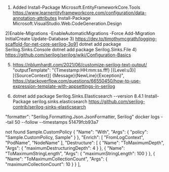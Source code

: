 ﻿1) Added 
Install-Package Microsoft.EntityFrameworkCore.Tools
https://www.learnentityframeworkcore.com/configuration/data-annotation-attributes
Install-Package Microsoft.VisualStudio.Web.CodeGeneration.Design

2)Enable-Migrations -EnableAutomaticMigrations -Force
Add-Migration InitialCreate
Update-Database
3) https://dev.to/timothymcgrath/logging-scaffold-for-net-core-serilog-3o91
 dotnet add package Serilog.Sinks.Console
 dotnet add package Serilog.Sinks.File
4) https://github.com/serilog/serilog/wiki/Configuration-Basics

5) https://nblumhardt.com/2021/06/customize-serilog-text-output/
          "outputTemplate": "{Timestamp:HH:mm:ss.fff} [{Level:u3}] [{SourceContext}] {Message}{NewLine}{Exception}",
https://stackoverflow.com/questions/66550450/how-to-use-expression-template-with-appsettings-in-serilog

6) dotnet add package Serilog.Sinks.Elasticsearch --version 8.4.1
Install-Package serilog.sinks.elasticsearch
https://github.com/serilog-contrib/serilog-sinks-elasticsearch

"formatter": "Serilog.Formatting.Json.JsonFormatter, Serilog"
docker logs --tail 50 --follow --timestamps 51479fcb93a7

not found Sample.CustomPolicy
      {
        "Name": "With",
        "Args": { "policy": "Sample.CustomPolicy, Sample" }
      },
    "Enrich": [ "FromLogContext", "PodName", "NodeName" ],
    "Destructure": [
      {
        "Name": "ToMaximumDepth",
        "Args": { "maximumDestructuringDepth": 4 }
      },
      {
        "Name": "ToMaximumStringLength",
        "Args": { "maximumStringLength": 100 }
      },
      {
        "Name": "ToMaximumCollectionCount",
        "Args": { "maximumCollectionCount": 10 }
      }
    ],

